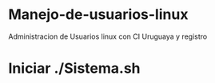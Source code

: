 # Manejo-de-usuarios-linux
Administracion de Usuarios linux con CI Uruguaya y registro
# Iniciar ./Sistema.sh
